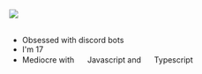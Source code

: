 # 
<div>
<img src='https://media.discordapp.net/attachments/1075870936106029096/1100073793604562944/W96z.jpg' />
<br/>
<br/>

- Obsessed with discord bots
- I'm 17
- Mediocre with <img src="https://cdn.discordapp.com/emojis/1100077227368009859" width="16" height="16" /> Javascript and  <img src="https://cdn.discordapp.com/emojis/1100077201371709480" width="16" height="16" > Typescript